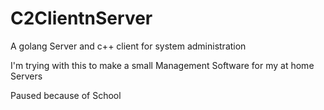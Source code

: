# C2ClientnServer
A golang Server and c++ client for system administration

I'm trying with this to make a small Management Software for my at home Servers

Paused because of School
